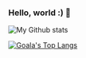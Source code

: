 ### Hello, world :) 👋 

![My Github stats](https://github-readme-stats.vercel.app/api?username=ysichov&show_icons=true&theme=great-gatsby)

[![Goala's Top Langs](https://github-readme-stats.vercel.app/api/top-langs/?username=ysichov&theme=highcontrast&langs_count=10&layout=compact&card_width=445)](https://github.com/anuraghazra/github-readme-stats)


<!--
**ysichov/ysichov** is a ✨ _special_ ✨ repository because its `README.md` (this file) appears on your GitHub profile.

Here are some ideas to get you started:

- 🔭 I’m currently working on ...
- 🌱 I’m currently learning ...
- 👯 I’m looking to collaborate on ...
- 🤔 I’m looking for help with ...
- 💬 Ask me about ...
- 📫 How to reach me: ...
- 😄 Pronouns: ...
- ⚡ Fun fact: ...
-->
